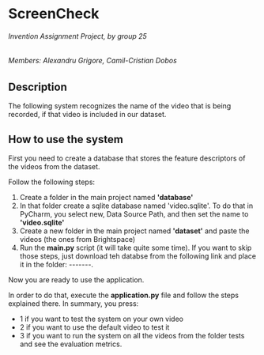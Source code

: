 # ScreenCheck

###### Invention Assignment Project, by group 25

###### Members: Alexandru Grigore, Camil-Cristian Dobos

## Description

The following system recognizes the name of the video that is being recorded, if that video is included in our dataset.

## How to use the system

First you need to create a database that stores the feature descriptors of the videos from the dataset.

Follow the following steps:

1. Create a folder in the main project named **'database'**
2. In that folder create a sqlite database named 'video.sqlite'. To do that in PyCharm, you select new, Data Source
   Path, and then set the name to **'video.sqlite'**
3. Create a new folder in the main project named **'dataset'** and paste the videos (the ones from Brightspace)
4. Run the **main.py** script (it will take quite some time). If you want to skip those steps, just download teh databse from the following link and place it in the folder: -------.

Now you are ready to use the application. 

In order to do that, execute the **application.py** file and follow the steps explained there.
In summary, you press:
- 1 if you want to test the system on your own video
- 2 if you want to use the default video to test it
- 3 if you want to run the system on all the videos from the folder tests and see the evaluation metrics.





